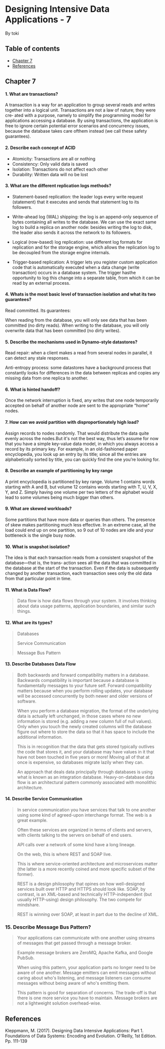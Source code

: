 # Designing Intensive Data Applications - 7
By toki
## Table of contents
- [Chapter 7](#chapter-5)
- [References](#references)

## Chapter 7

#### 1. What are transactions?
A transaction is a way for an application to group several reads and writes together into a logical unit. 
Transactions are not a law of nature; they were cre‐ ated with a purpose, namely to simplify the programming model for applications accessing a database. 
By using transactions, the application is free to ignore certain potential error scenarios and concurrency issues, because the database takes care ofthem instead 
(we call these safety guarantees).

#### 2. Describe each concept of ACID
- Atomicity: Transactions are all or nothing
- Consistency: Only valid data is saved
- Isolation: Transactions do not affect each other
- Durability: Written data will no be lost

#### 3. What are the different replication logs methods?
- Statement-based replication: the leader logs every write request (statement) that it executes and sends that statement log to its followers.

- Write-ahead log (WAL) shipping: the log is an append-only sequence of bytes containing all writes to the database. We can use the exact same log to build a replica on another node: besides writing the log to disk, the leader also sends it across the network to its followers.

- Logical (row-based) log replication: use different log formats for replication and for the storage engine, which allows the replication log to be decoupled from the storage engine internals.

- Trigger-based replication: A trigger lets you register custom application code that is automatically executed when a data change (write transaction) occurs in a database system. The trigger hasthe opportunity to log this change into a separate table, from which it can be read by an external process.

#### 4. Whats is the most basic level of transaction isolation and what its two guarantees?
Read committed. Its guarantees:

When reading from the database, you will only see data that has been committed (no dirty reads).
When writing to the database, you will only overwrite data that has been committed (no dirty writes).

#### 5. Describe the mechanisms used in Dynamo-style datastores?
Read repair: when a client makes a read from several nodes in parallel, it can detect any stale responses.

Anti-entropy process: some datastores have a background process that constantly looks for differences in the data between replicas and copies any missing data from one replica to another.

#### 6. What is hinted handoff?
Once the network interruption is fixed, any writes that one node temporarily accepted on behalf of another node are sent to the appropriate “home” nodes.

#### 7. How can we avoid partition with disproportionately high load?
Assign records to nodes randomly. That would distribute the data quite evenly across the nodes.But it's not the best way, thus let’s assume for now that you have a simple key-value data model, in which you always access a record by its primary key. For example, in an old-fashioned paper encyclopedia, you look up an entry by its title; since all the entries are alphabetically sorted by title, you can quickly find the one you’re looking for.

#### 8. Describe an example of partitioning by key range
A print encyclopedia is partitioned by key range. Volume 1 contains words starting with A and B, but volume 12 contains words starting with T, U, V, X, Y, and Z. Simply having one volume per two letters of the alphabet would lead to some volumes being much bigger than others.

#### 9. What are skewed workloads?
Some partitions that have more data or queries than others. The presence of skew makes partitioning much less effective. In an extreme case, all the load could end up on one partition, so 9 out of 10 nodes are idle and your bottleneck is the single busy node.

#### 10. What is snapshot isolation?
The idea is that each transaction reads from a consistent snapshot of the database—that is, the trans‐ action sees all the data that was committed in 
the database at the start of the transaction. Even if the data is subsequently changed by another transaction, each transaction sees only the old data 
from that particular point in time.

#### 11. What is Data Flow?
> Data flow is how data flows through your system. It involves thinking about data usage patterns, application boundaries, and similar such things.

#### 12. What are its types?
> Databases
>
> Service Communication
>
> Message Bus Pattern

#### 13. Describe Databases Data Flow
> Both backwards and forward compatibility matters in a database. Backwards compatibility is important because a database is fundamentally messages to your future self. Forward compatibility matters because when you perform rolling updates, your database will be accessed concurrently by both newer and older versions of software.
>
> When you perform a database migration, the format of the underlying data is actually left unchanged, in those cases where no new information is stored (e.g. adding a new column full of null values). Only when you touch the newly created columns will the database figure out where to store the data so that it has space to include the additional information.
>
> This is in recognition that the data that gets stored typically outlives the code that stores it, and your database may have values in it that have not been touched in five years or more! Moving all of that at once is expensive, so databases migrate lazily when they can.
>
> An approach that deals data principally through databases is using what is known as an integration database. Heavy-on-database data flow is an architectural pattern commonly associated with monolithic architecture.

#### 14. Describe Service Communication
> In service communication you have services that talk to one another using some kind of agreed-upon interchange format. The web is a great example.
>
> Often these services are organized in terms of clients and servers, with clients talking to the servers on behalf of end users.
>
> API calls over a network of some kind have a long lineage.
>
> On the web, this is where REST and SOAP live.
>
> This is where service-oriented architecture and microservices matter (the latter is a more recently coined and more specific subset of the former).
>
> REST is a design philosophy that opines on how well-designed services built over HTTP and HTTPS should look like. SOAP, by contrast, is an XML-based and technically HTTP-independent (but usually HTTP-using) design philosophy. The two compete for mindshare.
>
> REST is winning over SOAP, at least in part due to the decline of XML.

### 15. Describe Message Bus Pattern?
> Your applications can communicate with one another using streams of messages that get passed through a message broker.
>
> Example message brokers are ZeroMQ, Apache Kafka, and Google PubSub.
>
> When using this pattern, your application parts no longer need to be aware of one another. Message emitters can emit messages without caring about who's listening, and message listeners can consume messages without being aware of who's emitting them.
>
> This pattern is good for separation of concerns. The trade-off is that there is one more service you have to maintain. Message brokers are not a lightweight solution overhead-wise.

## References

Kleppmann, M. (2017). Designing Data Intensive Applications: Part 1. Foundations of Data Systems: Encoding and Evolution. O'Reilly, 1st Edition. Pp. 111-139
